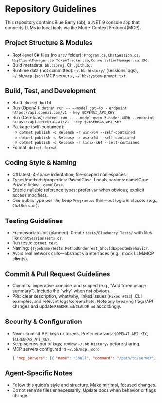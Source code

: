 # Repository Guidelines

This repository contains Blue Berry (bb), a .NET 9 console app that connects LLMs to local tools via the Model Context Protocol (MCP).

## Project Structure & Modules
- Root-level C# files (no `src/` folder): `Program.cs`, `ChatSession.cs`, `McpClientManager.cs`, `TokenTracker.cs`, `ConversationManager.cs`, etc.
- Build metadata: `bb.csproj`. CI: `.github/`.
- Runtime data (not committed): `~/.bb-history/` (sessions/logs), `~/.bb/mcp.json` (MCP servers), `~/.bb/system-prompt.txt`.

## Build, Test, and Development
- Build: `dotnet build`
- Run (OpenAI): `dotnet run -- --model gpt-4o --endpoint https://api.openai.com/v1 --key $OPENAI_API_KEY`
- Run (Cerebras): `dotnet run -- --model qwen-3-coder-480b --endpoint https://api.cerebras.ai/v1 --key $CEREBRAS_API_KEY`
- Package (self-contained):
  - `dotnet publish -c Release -r win-x64 --self-contained`
  - `dotnet publish -c Release -r osx-x64 --self-contained`
  - `dotnet publish -c Release -r linux-x64 --self-contained`
- Format: `dotnet format`

## Coding Style & Naming
- C# latest; 4-space indentation; file-scoped namespaces.
- Types/methods/properties: PascalCase. Locals/params: camelCase. Private fields: `_camelCase`.
- Enable nullable reference types; prefer `var` when obvious; explicit access modifiers.
- One public type per file; keep `Program.cs` thin—put logic in classes (e.g., `ChatSession`).

## Testing Guidelines
- Framework: xUnit (planned). Create `tests/BlueBerry.Tests/` with files like `ChatSessionTests.cs`.
- Run tests: `dotnet test`.
- Naming: `{TypeName}Tests.MethodUnderTest_ShouldExpectedBehavior`.
- Avoid real network calls—abstract via interfaces (e.g., mock LLM/MCP clients).

## Commit & Pull Request Guidelines
- Commits: imperative, concise, and scoped (e.g., "Add token usage summary"). Include the “why” when not obvious.
- PRs: clear description, what/why, linked issues (`Fixes #123`), CLI examples, and relevant logs/screenshots. Note any breaking flags/API changes and update `README.md`/`CLAUDE.md` accordingly.

## Security & Configuration
- Never commit API keys or tokens. Prefer env vars: `$OPENAI_API_KEY`, `$CEREBRAS_API_KEY`.
- Keep secrets out of logs; review `~/.bb-history/` before sharing.
- MCP servers configured in `~/.bb/mcp.json`:
  ```json
  { "mcp_servers": [{ "name": "Shell", "command": "/path/to/server", "arguments": [] }] }
  ```

## Agent-Specific Notes
- Follow this guide’s style and structure. Make minimal, focused changes.
- Do not rename files unnecessarily. Update docs when behavior or flags change.
